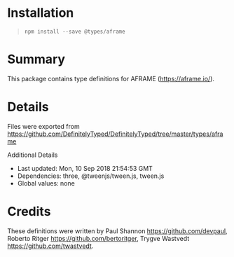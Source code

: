 # Installation
> `npm install --save @types/aframe`

# Summary
This package contains type definitions for AFRAME (https://aframe.io/).

# Details
Files were exported from https://github.com/DefinitelyTyped/DefinitelyTyped/tree/master/types/aframe

Additional Details
 * Last updated: Mon, 10 Sep 2018 21:54:53 GMT
 * Dependencies: three, @tweenjs/tween.js, tween.js
 * Global values: none

# Credits
These definitions were written by Paul Shannon <https://github.com/devpaul>, Roberto Ritger <https://github.com/bertoritger>, Trygve Wastvedt <https://github.com/twastvedt>.
